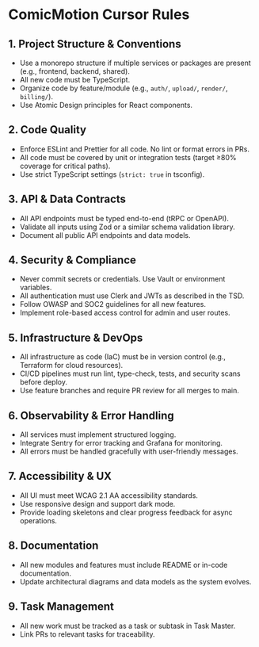 # ComicMotion Cursor Rules

## 1. Project Structure & Conventions

- Use a monorepo structure if multiple services or packages are present (e.g., frontend, backend, shared).
- All new code must be TypeScript.
- Organize code by feature/module (e.g., `auth/`, `upload/`, `render/`, `billing/`).
- Use Atomic Design principles for React components.

## 2. Code Quality

- Enforce ESLint and Prettier for all code. No lint or format errors in PRs.
- All code must be covered by unit or integration tests (target ≥80% coverage for critical paths).
- Use strict TypeScript settings (`strict: true` in tsconfig).

## 3. API & Data Contracts

- All API endpoints must be typed end-to-end (tRPC or OpenAPI).
- Validate all inputs using Zod or a similar schema validation library.
- Document all public API endpoints and data models.

## 4. Security & Compliance

- Never commit secrets or credentials. Use Vault or environment variables.
- All authentication must use Clerk and JWTs as described in the TSD.
- Follow OWASP and SOC2 guidelines for all new features.
- Implement role-based access control for admin and user routes.

## 5. Infrastructure & DevOps

- All infrastructure as code (IaC) must be in version control (e.g., Terraform for cloud resources).
- CI/CD pipelines must run lint, type-check, tests, and security scans before deploy.
- Use feature branches and require PR review for all merges to main.

## 6. Observability & Error Handling

- All services must implement structured logging.
- Integrate Sentry for error tracking and Grafana for monitoring.
- All errors must be handled gracefully with user-friendly messages.

## 7. Accessibility & UX

- All UI must meet WCAG 2.1 AA accessibility standards.
- Use responsive design and support dark mode.
- Provide loading skeletons and clear progress feedback for async operations.

## 8. Documentation

- All new modules and features must include README or in-code documentation.
- Update architectural diagrams and data models as the system evolves.

## 9. Task Management

- All new work must be tracked as a task or subtask in Task Master.
- Link PRs to relevant tasks for traceability.

